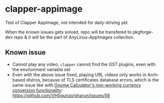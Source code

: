 # clapper-appimage

Test of Clapper AppImage, not intended for daily-driving yet.

When the known issues gets solved, repo will be transfered to pkgforge-dev repo & it will be the part of AnyLinux-AppImages collection.

## Known issue

- Cannot play any video, `clapper` cannot find the GST plugins, even with the environment variable set
- Even with the above issue fixed, playing URL videos only works in Arch-based distros, because of TLS certificates database errors, which is the same issue like with [Gnome Calculator's non-working currency conversion functionality](https://github.com/fiftydinar/gnome-calculator-appimage?tab=readme-ov-file#known-issue):  
https://github.com/VHSgunzo/sharun/issues/56
  

